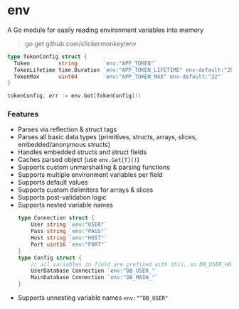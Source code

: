 # env
A Go module for easily reading environment variables into memory

> go get github.com/clickermonkey/env

```go
type TokenConfig struct {
  Token         string        `env:"APP_TOKEN"`
  TokenLifetime time.Duration `env:"APP_TOKEN_LIFETIME" env-default:"2h"`
  TokenMax      uint64        `env:"APP_TOKEN_MAX" env-default:"32"`
}

tokenConfig, err := env.Get[TokenConfig]()
```

### Features
- Parses via reflection & struct tags
- Parses all basic data types (primitives, structs, arrays, slices, embedded/anonymous structs)
- Handles embedded structs and struct fields
- Caches parsed object (use `env.Get[T]()`)
- Supports custom unmarshalling & parsing functions
- Supports multiple environment variables per field
- Supports default values
- Supports custom delimiters for arrays & slices
- Supports post-validation logic
- Supports nested variable names
    ```go
    type Connection struct {
        User string `env:"USER"`
        Pass string `env:"PASS"`
        Host string `env:"HOST"`
        Port uint16 `env:"PORT"`
    }
    type Config struct {
        // all variables in field are prefixed with this, so DB_USER_HOST
        UserDatabase Connection `env:"DB_USER_"`
        MainDatabase Connection `env:"DB_MAIN_"`
    }
    ```
- Supports unnesting variable names `env:"^DB_USER"`
